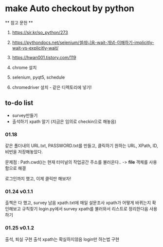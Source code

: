 # make Auto checkout by python

** 참고 문헌 **
1. https://sir.kr/so_python/273
2. https://pythondocs.net/selenium/셀레니움-wait-개념-이해하기-implicitly-wait-vs-explicitly-wait/
3. https://hwan001.tistory.com/119

1. chrome 설치
2. selenium, pyqt5, schedule
3. chromedriver 설치 - 같은 디렉토리에 넣기!

## to-do list
- survey만들기
- 출석하기 xpath 알기 (지금은 임의로 checkin으로 해놓음)

### 01.18
같은 폴더내의 URL.txt, PASSWORD.txt를 만들고, 클릭하기 원하는 URL, XPath, ID, 비번을 저장해놓았다.

문제점 : Path.cwd()는 현재 터미널의 작업공간 주소를 불러온다..
 -> __file__ 객체를 사용함으로 해결

로그인까지 했고, 이제 클릭만 해보자!

### 01.24 v0.1.1

출첵은 다 했고, survey 남음
xpath.txt에 매일 설문조사 xpath가 어떻게 바뀌는지 확인해보고 규칙찾기
login.py에서 survey xpath를 불러와서 리스트로 정리한다음 사용하기

### 01.25 v0.1.2

출석, 퇴실 구현
출석 xpath는 확실하지않음
login만 하는법 구현